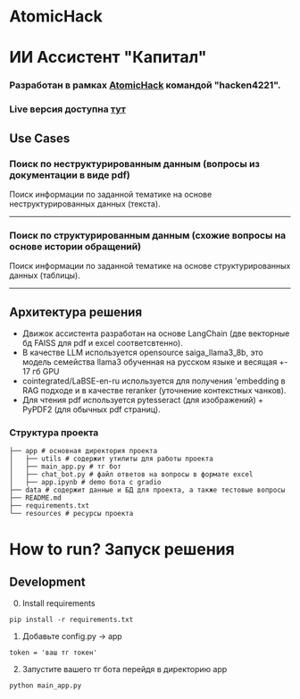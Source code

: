 # AtomicHack
# ИИ Ассистент "Капитал"

### Разработан в рамках [AtomicHack](https://atomichack.ru/) командой "hacken4221".

### Live версия доступна [тут](https://t.me/rosatom_support_bot)

## Use Cases

### Поиск по неструктурированным данным (вопросы из документации в виде pdf)


Поиск информации по заданной тематике на основе неструктурированных данных (текста).

----

### Поиск по структурированным данным (схожие вопросы на основе истории обращений)


Поиск информации по заданной тематике на основе структурированных данных (таблицы).

----

## Архитектура решения

<!-- <img src="./resources/img/architecture.jpg" alt="Архитектура решения" width="700"/> -->

* Движок ассистента разработан на основе LangChain (две векторные бд FAISS для pdf и excel соответсвтенно). 
* В качестве LLM используется opensource saiga_llama3_8b, это модель семейства llama3 обученная на русском языке и весящая +- 17 гб GPU 
* cointegrated/LaBSE-en-ru используется для получения 'embedding в RAG подходе и в качестве reranker (уточнение контекстных чанков).
* Для чтения pdf используется pytesseract (для изображений) + PyPDF2 (для обычных pdf страниц).
 
### Структура проекта

```
├── app # основная директория проекта
│   ├── utils # содержит утилиты для работы проекта
│   ├── main_app.py # тг бот
│   ├── chat_bot.py # файл ответов на вопросы в формате excel
│   ├── app.ipynb # demo бота с gradio
├── data # содержит данные и БД для проекта, а также тестовые вопросы
├── README.md
├── requirements.txt
└── resources # ресурсы проекта
```

# How to run? Запуск решения

## Development

0. Install requirements

```
pip install -r requirements.txt
```
1. Добавьте config.py -> app
```
token = 'ваш тг токен'
```
2. Запустите вашего тг бота перейдя в директорию app
```
python main_app.py
```